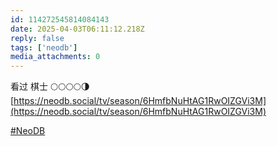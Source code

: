 ```yaml
---
id: 114272545814084143
date: 2025-04-03T06:11:12.218Z
reply: false
tags: ['neodb']
media_attachments: 0
---
```


看过 棋士 🌕🌕🌕🌕🌗   
[https://neodb.social/tv/season/6HmfbNuHtAG1RwOIZGVi3M](https://neodb.social/tv/season/6HmfbNuHtAG1RwOIZGVi3M)

[#NeoDB](https://e5n.cc/tags/NeoDB)

